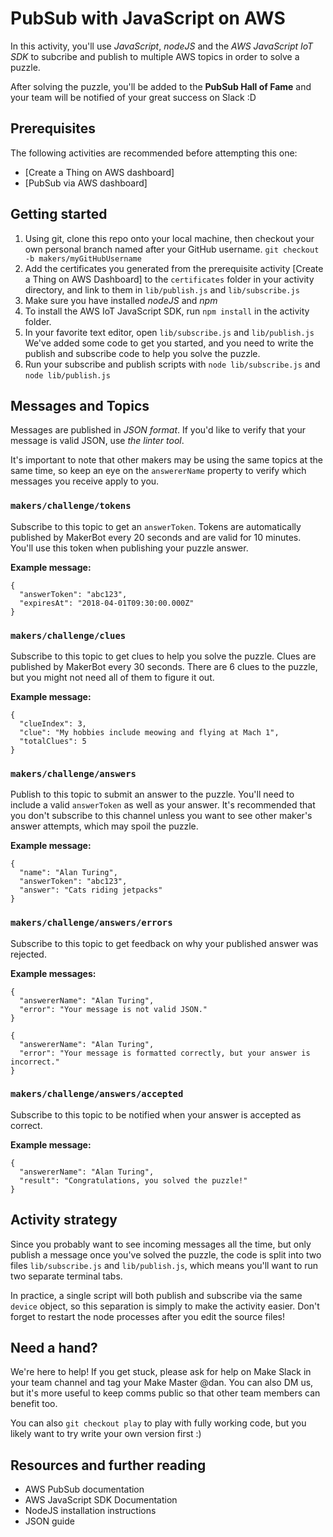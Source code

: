 # PubSub with JavaScript on AWS

In this activity, you'll use *JavaScript*, *nodeJS* and the *AWS JavaScript IoT SDK* to subcribe and publish to multiple AWS topics in order to solve a puzzle.

After solving the puzzle, you'll be added to the **PubSub Hall of Fame** and your team will be notified of your great success on Slack :D


## Prerequisites

The following activities are recommended before attempting this one:
- [Create a Thing on AWS dashboard]
- [PubSub via AWS dashboard]


## Getting started

1. Using git, clone this repo onto your local machine, then checkout your own personal branch named after your GitHub username. `git checkout -b makers/myGitHubUsername`
2. Add the certificates you generated from the prerequisite activity [Create a Thing on AWS Dashboard] to the `certificates` folder in your activity directory, and link to them in `lib/publish.js` and `lib/subscribe.js`
3. Make sure you have installed *nodeJS* and *npm*
5. To install the AWS IoT JavaScript SDK, run `npm install` in the activity folder.
6. In your favorite text editor, open `lib/subscribe.js` and `lib/publish.js` We've added some code to get you started, and you need to write the publish and subscribe code to help you solve the puzzle.
7. Run your subscribe and publish scripts with `node lib/subscribe.js` and `node lib/publish.js`


## Messages and Topics

Messages are published in *JSON format*. If you'd like to verify that your message is valid JSON, use *the linter tool*.

It's important to note that other makers may be using the same topics at the same time, so keep an eye on the `answererName` property to verify which messages you receive apply to you.

### `makers/challenge/tokens`

Subscribe to this topic to get an `answerToken`. Tokens are automatically published by MakerBot every 20 seconds and are valid for 10 minutes. You'll use this token when publishing your puzzle answer.

**Example message:**

    {
      "answerToken": "abc123",
      "expiresAt": "2018-04-01T09:30:00.000Z"
    }



### `makers/challenge/clues`

Subscribe to this topic to get clues to help you solve the puzzle. Clues are published by MakerBot every 30 seconds. There are 6 clues to the puzzle, but you might not need all of them to figure it out.

**Example message:**

    {
      "clueIndex": 3,
      "clue": "My hobbies include meowing and flying at Mach 1",
      "totalClues": 5
    }


### `makers/challenge/answers`

Publish to this topic to submit an answer to the puzzle. You'll need to include a valid `answerToken` as well as your answer. It's recommended that you don't subscribe to this channel unless you want to see other maker's answer attempts, which may spoil the puzzle.

**Example message:**

    {
      "name": "Alan Turing",
      "answerToken": "abc123",
      "answer": "Cats riding jetpacks"
    }



### `makers/challenge/answers/errors`

Subscribe to this topic to get feedback on why your published answer was rejected.

**Example messages:**

    {
      "answererName": "Alan Turing",
      "error": "Your message is not valid JSON."
    }

    {
      "answererName": "Alan Turing",
      "error": "Your message is formatted correctly, but your answer is incorrect."
    }


### `makers/challenge/answers/accepted`

Subscribe to this topic to be notified when your answer is accepted as correct.

**Example message:**

    {
      "answererName": "Alan Turing",
      "result": "Congratulations, you solved the puzzle!"
    }


## Activity strategy

Since you probably want to see incoming messages all the time, but only publish a message once you've solved the puzzle, the code is split into two files `lib/subscribe.js` and `lib/publish.js`, which means you'll want to run two separate terminal tabs.

In practice, a single script will both publish and subscribe via the same `device` object, so this separation is simply to make the activity easier. Don't forget to restart the node processes after you edit the source files!


## Need a hand?

We're here to help! If you get stuck, please ask for help on Make Slack in your team channel and tag your Make Master @dan. You can also DM us, but it's more useful to keep comms public so that other team members can benefit too.

You can also `git checkout play` to play with fully working code, but you likely want to try write your own version first :)


## Resources and further reading
- AWS PubSub documentation
- AWS JavaScript SDK Documentation
- NodeJS installation instructions
- JSON guide

